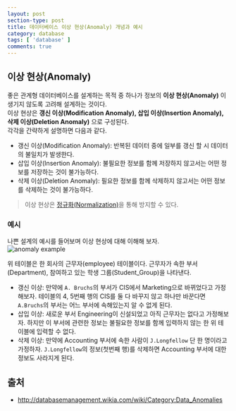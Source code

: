 ```yaml
---
layout: post
section-type: post
title: 데이터베이스 이상 현상(Anomaly) 개념과 예시
category: database
tags: [ 'database' ]
comments: true
---
```


## 이상 현상(Anomaly)

좋은 관계형 데이터베이스를 설계하는 목적 중 하나가 정보의 **이상 현상(Anomaly)** 이 생기지 않도록 고려해 설계하는 것이다.  
이상 현상은 **갱신 이상(Modification Anomaly), 삽입 이상(Insertion Anomaly), 삭제 이상(Deletion Anomaly)** 으로 구성된다.  
각각을 간략하게 설명하면 다음과 같다.

- 갱신 이상(Modification Anomaly): 반복된 데이터 중에 일부를 갱신 할 시 데이터의 불일치가 발생한다.
- 삽입 이상(Insertion Anomaly): 불필요한 정보를 함께 저장하지 않고서는 어떤 정보를 저장하는 것이 불가능하다.
- 삭제 이상(Deletion Anomaly): 필요한 정보를 함께 삭제하지 않고서는 어떤 정보를 삭제하는 것이 불가능하다.

> 이상 현상은 [정규화(Normalization)](https://wkdtjsgur100.github.io/database-normalization)을 통해 방지할 수 있다.

### 예시

나쁜 설계의 예시를 들어보며 이상 현상에 대해 이해해 보자.  
![anomaly example](http://dl.dropbox.com/s/eisx1gc2bsr61xr/%EC%8A%A4%ED%81%AC%EB%A6%B0%EC%83%B7%202018-12-24%2013.17.04.png)

위 테이블은 한 회사의 근무자(employee) 테이블이다. 근무자가 속한 부서(Department), 참여하고 있는 학생 그룹(Student_Group)을 나타낸다.

- 갱신 이상: 만약에 `A. Bruchs`의 부서가 CIS에서 Marketing으로 바뀌었다고 가정해보자. 테이블의 4, 5번째 행의 CIS를 둘 다 바꾸지 않고 하나만 바꾼다면 `A.Bruchs`의 부서는 어느 부서에 속해있는지 알 수 없게 된다.
- 삽입 이상: 새로운 부서 Engineering이 신설되었고 아직 근무자는 없다고 가정해보자. 하지만 이 부서에 관련한 정보는 불필요한 정보를 함께 입력하지 않는 한 위 테이블에 입력할 수 없다.
- 삭제 이상: 만약에 Accounting 부서에 속한 사람이 `J.Longfellow` 단 한 명이라고 가정하자. `J.Longfellow`의 정보(첫번째 행)를 삭제하면 Accounting 부서에 대한 정보도 사라지게 된다.

## 출처

- http://databasemanagement.wikia.com/wiki/Category:Data_Anomalies